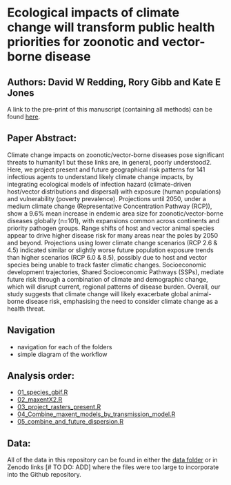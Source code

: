 # Ecological impacts of climate change will transform public health priorities for zoonotic and vector-borne disease

## Authors: David W Redding, Rory Gibb and Kate E Jones

A link to the pre-print of this manuscript (containing all methods) can be found [here](https://www.medrxiv.org/content/10.1101/2024.02.09.24302575v1).

## Paper Abstract: 
Climate change impacts on zoonotic/vector-borne diseases pose significant threats to humanity1 but these links are, in general, poorly understood2. Here, we project present and future geographical risk patterns for 141 infectious agents to understand likely climate change impacts, by integrating ecological models of infection hazard (climate-driven host/vector distributions and dispersal) with exposure (human populations) and vulnerability (poverty prevalence). Projections until 2050, under a medium climate change (Representative Concentration Pathway (RCP)), show a 9.6% mean increase in endemic area size for zoonotic/vector-borne diseases globally (n=101), with expansions common across continents and priority pathogen groups. Range shifts of host and vector animal species appear to drive higher disease risk for many areas near the poles by 2050 and beyond. Projections using lower climate change scenarios (RCP 2.6 & 4.5) indicated similar or slightly worse future population exposure trends than higher scenarios (RCP 6.0 & 8.5), possibly due to host and vector species being unable to track faster climatic changes. Socioeconomic development trajectories, Shared Socioeconomic Pathways (SSPs), mediate future risk through a combination of climate and demographic change, which will disrupt current, regional patterns of disease burden. Overall, our study suggests that climate change will likely exacerbate global animal-borne disease risk, emphasising the need to consider climate change as a health threat.


## Navigation
- navigation for each of the folders
- simple diagram of the workflow

## Analysis order:
- [01_species_gbif.R](https://github.com/BioDivHealth/new_global_maxent/blob/main/scripts/01_species_gbif_25.R)
- [02_maxentX2.R](https://github.com/BioDivHealth/new_global_maxent/blob/main/scripts/02_maxent_modelling.R)
- [03_project_rasters_present.R](https://github.com/BioDivHealth/new_global_maxent/blob/main/scripts/03_project_rasters_present.R)
- [04_Combine_maxent_models_by_transmission_model.R](https://github.com/BioDivHealth/new_global_maxent/blob/main/scripts/04__Combine_maxent_models_by_transmission_model.R)
- [05_combine_and_future_dispersion.R](https://github.com/BioDivHealth/new_global_maxent/blob/main/scripts/05_combine_and_future_dispersion.R)


## Data: 

All of the data in this repository can be found in either the [data folder](https://github.com/BioDivHealth/new_global_maxent/tree/main/data) or in Zenodo links [# TO DO: ADD] where the files were too large to incorporate into the Github repository. 
